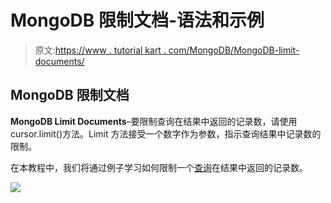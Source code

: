 # MongoDB 限制文档-语法和示例

> 原文:[https://www . tutorial kart . com/MongoDB/MongoDB-limit-documents/](https://www.tutorialkart.com/mongodb/mongodb-limit-documents/)

## MongoDB 限制文档

**MongoDB Limit Documents**–要限制查询在结果中返回的记录数，请使用 cursor.limit()方法。Limit 方法接受一个数字作为参数，指示查询结果中记录数的限制。

在本教程中，我们将通过例子学习如何限制一个[查询](https://www.tutorialkart.com/mongodb/mongodb-query-documents/)在结果中返回的记录数。

[![](../Images/925da31b32d6bc3827932f6c8afb11bb.png)](https://www.tutorialkart.com/)